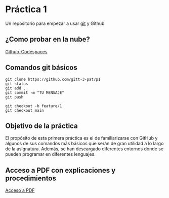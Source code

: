 # Práctica 1

Un repositorio para empezar a usar [git](https://git-scm.com/) y Github

## ¿Como probar en la nube?
 
[Github-Codespaces](https://github.com/features/codespaces)

## Comandos git básicos

```
git clone https://github.com/gitt-3-pat/p1
git status
git add .
git commit -m "TU MENSAJE"
git push

git checkout -b feature/1
git checkout main
```

## Objetivo de la práctica
El propósito de esta primera práctica es el de familiarizarse con GitHub y algunos de sus comandos más básicos que serán de gran utilidad a lo largo de la asignatura.
Además, se han descargado diferentes entornos donde se pueden programar en diferentes lenguajes.

## Acceso a PDF con explicaciones y procedimientos
[Acceso a PDF](https://github.com/alvaromoraga/p1/blob/main/Pr%C3%A1ctica%201%20PAT.pdf)


